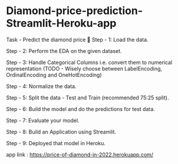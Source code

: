 # Diamond-price-prediction-Streamlit-Heroku-app
Task - Predict the diamond price 💎
Step - 1: Load the data.

Step - 2: Perform the EDA on the given dataset.

Step - 3: Handle Categorical Columns i.e. convert them to numerical representation (TODO - Wisely choose between LabelEncoding, OrdinalEncoding and OneHotEncoding)

Step - 4: Normalize the data.

Step - 5: Split the data - Test and Train (recommended 75:25 split).

Step - 6: Build the model and do the predictions for test data.

Step - 7: Evaluate your model.

Step - 8: Build an Application using Streamlit.

Step - 9: Deployed that model in Heroku.

app link : https://price-of-diamond-in-2022.herokuapp.com/

